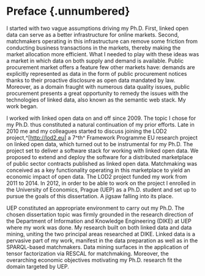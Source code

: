 # Preface {.unnumbered}

I started with two vague assumptions driving my Ph.D.
First, linked open data can serve as a better infrastructure for online markets.
Second, matchmakers operating in this infrastructure can remove some friction from conducting business transactions in the markets, thereby making the market allocation more efficient.
What I needed to play with these ideas was a market in which data on both supply and demand is available.
Public procurement market offers a feature few other markets have: demands are explicitly represented as data in the form of public procurement notices thanks to their proactive disclosure as open data mandated by law.
Moreover, as a domain fraught with numerous data quality issues, public procurement presents a great opportunity to remedy the issues with the technologies of linked data, also known as the semantic web stack.
My work began.

I worked with linked open data on and off since 2009.
The topic I chose for my Ph.D. thus constituted a natural continuation of my prior efforts.
Late in 2010 me and my colleagues started to discuss joining the LOD2 project,^[<http://lod2.eu>] a 7^th^ Framework Programme EU research project on linked open data, which turned out to be instrumental for my Ph.D.
The project set to deliver a software stack for working with linked open data.
We proposed to extend and deploy the software for a distributed marketplace of public sector contracts published as linked open data.
Matchmaking was conceived as a key functionality operating in this marketplace to yield an economic impact of open data.
The LOD2 project funded my work from 2011 to 2014.
In 2012, in order to be able to work on the project I enrolled in the University of Economics, Prague (UEP) as a Ph.D. student and set up to pursue the goals of this dissertation.
A jigsaw falling into its place.

UEP constituted an appropriate environment to carry out my Ph.D.
The chosen dissertation topic was firmly grounded in the research direction of the Department of Information and Knowledge Engineering (DIKE) at UEP where my work was done.
My research built on both linked data and data mining, uniting the two principal areas researched at DIKE.
Linked data is a pervasive part of my work, manifest in the data preparation as well as in the SPARQL-based matchmakers.
Data mining surfaces in the application of tensor factorization via RESCAL for matchmaking.
Moreover, the overarching economic objectives motivating my Ph.D. research fit the domain targeted by UEP.
